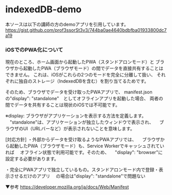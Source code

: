# indexedDB-demo

本ソースは以下の講師の方のdemoアプリを引用しています。
https://gist.github.com/prof3ssorSt3v3/744ba0ae4640bdbfba01933800dc7a19


### iOSでのPWA化について

現在のところ、ホーム画面から起動したPWA（スタンドアロンモード）と
ブラウザから起動したPWA（ブラウザモード）の間でデータを直接共有することはできません。
これは、iOSがこれらの2つのモードを完全に分離して扱い、
それぞれに独自のストレージ（IndexedDBを含む）を割り当てるためです。

そのため、ブラウザでデータを受け取ったPWAアプリで、
manifest.json の"display": "standalone"　としてオフラインアプリを起動した場合、
両者の間でデータを共有することは現状のiOSでは不可能です。

※display: ブラウザがアプリケーションを表示する方法を定義します。
　"standalone"は、アプリケーションが独立したウィンドウで表示され、
　ブラウザのUI（URLバーなど）が表示されないことを意味します。


[対応方針]
・外部からデータを受け取るようなPWAアプリでは、
　ブラウザから起動したPWA（ブラウザモード）も、Service Workerでキャッシュされていれば
　オフライン状態で利用可能です。そのため、
　"display": "browser"に設定する必要があります。

・完全にPWAアプリで独立しているもの。スタンドアロンモード内で登録・表示させるだけのアプリ
　の場合は"display": "standalone"で問題ない


▼参考
https://developer.mozilla.org/ja/docs/Web/Manifest
